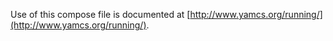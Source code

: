 Use of this compose file is documented at [http://www.yamcs.org/running/](http://www.yamcs.org/running/).
